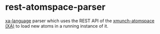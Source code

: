 rest-atomspace-parser
=====================

[xa-language](https://github.com/dgrmunch/xmunch-atomspace/wiki/xa-language) parser which uses the REST API of the [xmunch-atomspace (XA)](https://github.com/dgrmunch/xmunch-atomspace/wiki) to load new atoms in a running instance of it. 
